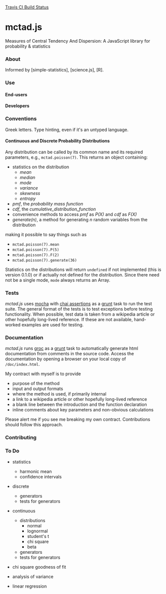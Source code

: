 [Travis CI Build Status](https://travis-ci.org/erictheise/mctad.js.svg?branch=master)

mctad.js
========

Measures of Central Tendency And Dispersion: A JavaScript library for probability &amp; statistics

### About
Informed by [simple-statistics], [science.js], [R].

### Use

#### End-users


#### Developers


### Conventions

Greek letters.
Type hinting, even if it's an untyped language.

#### Continuous and Discrete Probability Distributions

Any distribution can be called by its common name and its required parameters, e.g., `mctad.poisson(7)`. This returns an object containing:

  * statistics on the distribution
    * _mean_
    * _median_
    * _mode_
    * _variance_
    * _skewness_
    * _entropy_
  * _pmf_, the _probability mass function_
  * _cdf_, the _cumulative_distribution_function_
  * convenience methods to access _pmf_ as _P(X)_ and _cdf_ as _F(X)_
  * _generate(n)_, a method for generating _n_ random variables from the distribution

making it possible to say things such as

  * `mctad.poisson(7).mean`
  * `mctad.poisson(7).P(5)`
  * `mctad.poisson(7).F(2)`
  * `mctad.poisson(7).generate(36)`

Statistics on the distributions will return `undefined` if not implemented (this is version 0.1.0) or if actually not defined for the distribution. Since there need not be a single mode, `mode` always returns an Array.


### Tests
_mctad.js_ uses [mocha]() with [chai assertions]() as a [grunt](http://gruntjs.com/) task to run the test suite. The general format of the tests is to test exceptions before testing functionality. When possible, test data is taken from a wikipedia article or other hopefully long-lived reference. If these are not available, hand-worked examples are used for testing.


### Documentation
_mctad.js_ runs [groc](http://nevir.github.io/groc/) as a [grunt](http://gruntjs.com/) task to automatically generate html documentation from comments in the source code. Access the documentation by opening a browser on your local copy of `/doc/index.html`.

My contract with myself is to provide

  * purpose of the method
  * input and output formats
  * where the method is used, if primarily internal
  * a link to a wikipedia article or other hopefully long-lived reference
  * a blank line between the introduction and the function declaration
  * inline comments about key parameters and non-obvious calculations

Please alert me if you see me breaking my own contract. Contributions should follow this approach.


### Contributing


### To Do

* statistics
  * harmonic mean
  * confidence intervals

* discrete
  * generators
  * tests for generators

* continuous
  * distributions
    * normal
    * lognormal
    * student's t
    * chi square
    * beta
  * generators
  * tests for generators

* chi square goodness of fit
* analysis of variance
* linear regression
